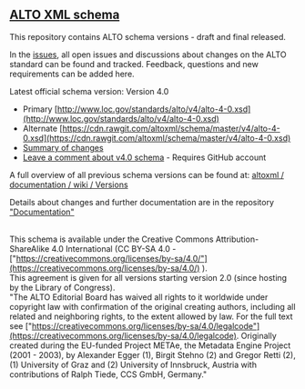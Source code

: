 ## [ALTO XML schema](https://github.com/altoxml/schema/wiki)
This repository contains ALTO schema versions - draft and final released.

In the [issues](https://github.com/altoxml/schema/issues), all open issues and discussions about changes on the ALTO standard can be found and tracked.
Feedback, questions and new requirements can be added here.


Latest official schema version:
Version 4.0
* Primary [http://www.loc.gov/standards/alto/v4/alto-4-0.xsd](http://www.loc.gov/standards/alto/v4/alto-4-0.xsd)
* Alternate [https://cdn.rawgit.com/altoxml/schema/master/v4/alto-4-0.xsd](https://cdn.rawgit.com/altoxml/schema/master/v4/alto-4-0.xsd)
* [Summary of changes](https://github.com/altoxml/documentation/wiki/v4.0-Changes)
* [Leave a comment about v4.0 schema](https://github.com/altoxml/schema/issues/new) - Requires GitHub account  


A full overview of all previous schema versions can be found at:
[altoxml / documentation / wiki / Versions](https://github.com/altoxml/documentation/wiki/Versions)  

Details about changes and further documentation are in the repository
["Documentation"](https://github.com/altoxml/documentation/wiki)  

<br/>This schema is available under the Creative Commons Attribution-ShareAlike 4.0 International (CC BY-SA 4.0 - ["https://creativecommons.org/licenses/by-sa/4.0/"](https://creativecommons.org/licenses/by-sa/4.0/) ).
<br/>This agreement is given for all versions starting version 2.0 (since hosting by the Library of Congress).
<br/>"The ALTO Editorial Board has waived all rights to it worldwide under copyright law with confirmation of the original creating authors, including all related and neighboring rights, to the extent allowed by law. For the full text see ["https://creativecommons.org/licenses/by-sa/4.0/legalcode"](https://creativecommons.org/licenses/by-sa/4.0/legalcode).
Originally created during the EU-funded Project METAe, the Metadata Engine Project (2001 - 2003), by Alexander Egger (1), Birgit Stehno (2) and Gregor Retti (2), (1) University of Graz and (2) University of Innsbruck, Austria with contributions of Ralph Tiede, CCS GmbH, Germany."

